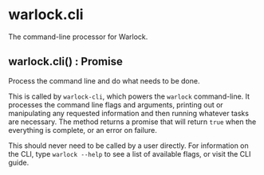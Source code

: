 # warlock.cli

The command-line processor for Warlock.

## warlock.cli() : Promise

Process the command line and do what needs to be done.

This is called by `warlock-cli`, which powers the `warlock` command-line. It processes the command
line flags and arguments, printing out or manipulating any requested information and then running
whatever tasks are necessary. The method returns a promise that will return `true` when the
everything is complete, or an error on failure.

This should never need to be called by a user directly.  For information on the CLI, type `warlock
--help` to see a list of available flags, or visit the CLI guide.


